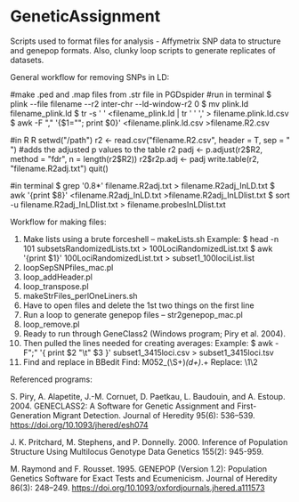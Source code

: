 # GeneticAssignment
Scripts used to format files for analysis - Affymetrix SNP data to structure and genepop formats. Also, clunky loop scripts to generate replicates of datasets.

General workflow for removing SNPs in LD:

#make .ped and .map files from .str file in PGDspider
#run in terminal
$ plink --file filename --r2 inter-chr --ld-window-r2 0
$ mv plink.ld filename_plink.ld
$ tr -s ' ' <filename_plink.ld | tr ' ' ',' > filename.plink.ld.csv
$ awk -F "," '{$1=""; print $0}' <filename.plink.ld.csv >filename.R2.csv

#in R
R
setwd("/path")
r2 <- read.csv("filename.R2.csv", header = T, sep = " ")
#adds the adjusted p values to the table r2
padj <- p.adjust(r2$R2, method = "fdr", n = length(r2$R2))
r2$r2p.adj <- padj
write.table(r2, "filename.R2adj.txt")
quit()

#in terminal
$ grep '0\.8*' filename.R2adj.txt > filename.R2adj_InLD.txt
$ awk '{print $8}' <filename.R2adj_InLD.txt >filename.R2adj_InLDlist.txt
$ sort -u filename.R2adj_InLDlist.txt > filename.probesInLDlist.txt

Workflow for making files:
1. Make lists using a brute forceshell – makeLists.sh
  Example:
  $ head -n 101 subsetsRandomizedLists.txt > 100LociRandomizedList.txt
  $ awk '{print $1}' 100LociRandomizedList.txt > subset1_100lociList.list
2. loopSepSNPfiles_mac.pl
3. loop_addHeader.pl
4. loop_transpose.pl
5. makeStrFiles_perlOneLiners.sh
6. Have to open files and delete the 1st two things on the first line
7. Run a loop to generate genepop files – str2genepop_mac.pl
9. loop_remove.pl
10. Ready to run through GeneClass2 (Windows program; Piry et al. 2004).
11. Then pulled the lines needed for creating averages:
  Example:
  $ awk -F";" '{ print $2 "\t" $3 }' subset1_3415loci.csv > subset1_3415loci.tsv
12. Find and replace in BBedit
  Find: M052_(\S+)_(d+)_.+
  Replace: \1\2

Referenced programs:

S. Piry, A. Alapetite, J.-M. Cornuet, D. Paetkau, L. Baudouin, and A. Estoup. 2004. GENECLASS2: A Software for Genetic Assignment and First-Generation Migrant Detection. Journal of Heredity 95(6): 536–539. https://doi.org/10.1093/jhered/esh074

J. K. Pritchard, M. Stephens, and P. Donnelly. 2000. Inference of Population Structure Using Multilocus Genotype Data
Genetics 155(2): 945-959.

M. Raymond and F. Rousset. 1995. GENEPOP (Version 1.2): Population Genetics Software for Exact Tests and Ecumenicism. Journal of Heredity 86(3): 248–249. https://doi.org/10.1093/oxfordjournals.jhered.a111573
